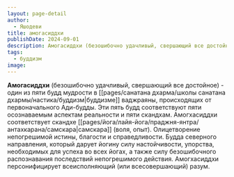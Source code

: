 ```yaml
---
layout: page-detail
author:
  - Яшодеви
title: амогасиддхи
publishDate: 2024-09-01
description: Амогасиддхи (безошибочно удачливый, свершающий все достойное) - один из пяти будд мудрости в буддизме ваджраяны, происходящих от первоначального Ади-будды.
tags:
  - буддизм
image:
---
```

**Амогасиддхи** (безошибочно удачливый, свершающий все достойное) - один из пяти будд мудрости в [[pages/санатана дхарма/школы санатана дхармы/настика/буддизм|буддизме]] ваджраяны, происходящих от первоначального Ади-будды. Эти пять будд соответствуют пяти осознаваемым аспектам реальности и пяти скандхам. Амогхасиддхи соответствует скандхе [[pages/йога/лайя-йога/праджня-янтра/антахкарана/самскара|самскара]] (воля, опыт). Олицетворение непогрешимой истины, благости и справедливости. Будда северного направления, который дарует йогину силу настойчивости, упорства, необходимых для успеха во всех йогах, а также силу безошибочного распознавания последствий непогрешимого действия. Амогхасиддхи персонифицирует всеисполняющий (или всесовершающий) разум.

